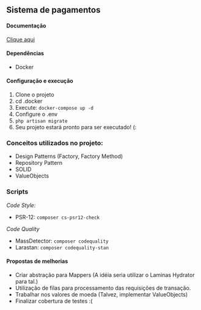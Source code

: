 ## Sistema de pagamentos

#### Documentação
[Clique aqui](api.md)

#### Dependências
 * Docker

#### Configuração e execução
1. Clone o projeto
2. cd .docker
3. Execute: `docker-compose up -d`
4. Configure o .env
5. `php artisan migrate`
5. Seu projeto estará pronto para ser executado! (:

### Conceitos utilizados no projeto:
* Design Patterns (Factory, Factory Method)
* Repository Pattern
* SOLID
* ValueObjects

### Scripts
*Code Style:*
* PSR-12: `composer cs-psr12-check`

*Code Quality* 
* MassDetector: `composer codequality`
* Larastan: `composer codequality-stan`


#### Propostas de melhorias
* Criar abstração para Mappers (A idéia seria utilizar o Laminas Hydrator para tal.)
* Utilização de filas para processamento das requisições de transação.
* Trabalhar nos valores de moeda (Talvez, implementar ValueObjects)
* Finalizar cobertura de testes :(
